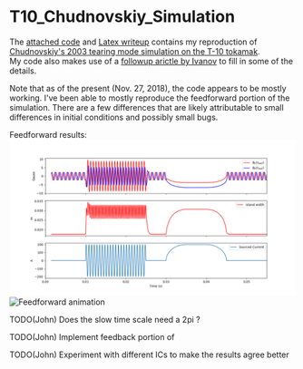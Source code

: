 # T10_Chudnovskiy_Simulation
The [attached code](https://github.com/jwbrooks0/T10_Chudnovskiy_Simulation/blob/master/t10Model.py) and [Latex writeup](https://github.com/jwbrooks0/T10_Chudnovskiy_Simulation/blob/master/latexWriteup/main.pdf) contains my reproduction of [Chudnovskiy's 2003 tearing mode simulation on the T-10 tokamak](http://iopscience.iop.org/article/10.1088/0029-5515/43/8/307/meta).  
My code also makes use of a [followup arictle by Ivanov](https://aip.scitation.org/doi/10.1063/1.4897174) to fill in some of the details.   

Note that as of the present (Nov. 27, 2018), the code appears to be mostly working.  I've been able to mostly reproduce the feedforward portion of the simulation.  There are a few differences that are likely attributable to small differences in initial conditions and possibly small bugs.

Feedforward results:
![Feedforward results](https://github.com/jwbrooks0/T10_Chudnovskiy_Simulation/blob/master/feedforwardResults.png)
![Feedforward animation](https://github.com/jwbrooks0/T10_Chudnovskiy_Simulation/blob/master/feedforwardAnimation.gif)

TODO(John) Does the slow time scale need a 2pi ?

TODO(John) Implement feedback portion of 

TODO(John) Experiment with different ICs to make the results agree better
